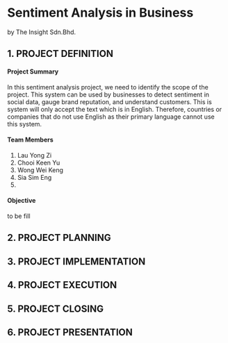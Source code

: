 # Sentiment Analysis in Business
by The Insight Sdn.Bhd.

## 1. PROJECT DEFINITION 
#### **Project Summary**
In this sentiment analysis project, we need to identify the scope of the project. This system can be used by businesses to detect sentiment in social data, gauge brand reputation, and understand customers. This is system will only accept the text which is in English. Therefore, countries or companies that do not use English as their primary language cannot use this system.

#### Team Members 
1. Lau Yong Zi
2. Chooi Keen Yu
3. Wong Wei Keng
4. Sia Sim Eng
5. 
#### Objective 

to be fill 

## 2. PROJECT PLANNING 

## 3. PROJECT IMPLEMENTATION 

## 4. PROJECT EXECUTION 

## 5. PROJECT CLOSING

## 6. PROJECT PRESENTATION


